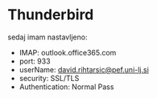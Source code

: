 # Thunderbird

sedaj imam nastavljeno:
- IMAP: outlook.office365.com
- port: 933
- userName: david.rihtarsic@pef.uni-lj.si
- security: SSL/TLS
- Authentication: Normal Pass


